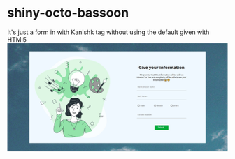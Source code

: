 # shiny-octo-bassoon
It's just a form in with Kanishk tag without using the default given with HTMl5
![name-of-you-image](https://github.com/KanishkRanjan/shiny-octo-bassoon/blob/main/Screenshot%202021-10-07%20201353.jpg)
